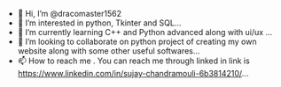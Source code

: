 - 👋 Hi, I’m @dracomaster1562
- 👀 I’m interested in python, Tkinter and SQL...
- 🌱 I’m currently learning C++ and Python advanced along with ui/ux ...
- 💞️ I’m looking to collaborate on python project of creating my own website along with some other useful softwares...
- 📫 How to reach me . You can reach me through linked in 
link is https://www.linkedin.com/in/sujay-chandramouli-6b3814210/...

<!---
dracomaster1562/dracomaster1562 is a ✨ special ✨ repository because its `README.md` (this file) appears on your GitHub profile.
You can click the Preview link to take a look at your changes.
--->
